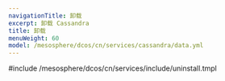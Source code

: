 ```yaml
---
navigationTitle: 卸载
excerpt: 卸载 Cassandra
title: 卸载
menuWeight: 60
model: /mesosphere/dcos/cn/services/cassandra/data.yml
---
```


#include /mesosphere/dcos/cn/services/include/uninstall.tmpl
